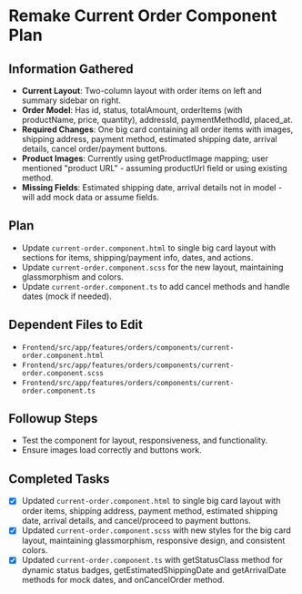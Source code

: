 # Remake Current Order Component Plan

## Information Gathered
- **Current Layout**: Two-column layout with order items on left and summary sidebar on right.
- **Order Model**: Has id, status, totalAmount, orderItems (with productName, price, quantity), addressId, paymentMethodId, placed_at.
- **Required Changes**: One big card containing all order items with images, shipping address, payment method, estimated shipping date, arrival details, cancel order/payment buttons.
- **Product Images**: Currently using getProductImage mapping; user mentioned "product URL" - assuming productUrl field or using existing method.
- **Missing Fields**: Estimated shipping date, arrival details not in model - will add mock data or assume fields.

## Plan
- Update `current-order.component.html` to single big card layout with sections for items, shipping/payment info, dates, and actions.
- Update `current-order.component.scss` for the new layout, maintaining glassmorphism and colors.
- Update `current-order.component.ts` to add cancel methods and handle dates (mock if needed).

## Dependent Files to Edit
- `Frontend/src/app/features/orders/components/current-order.component.html`
- `Frontend/src/app/features/orders/components/current-order.component.scss`
- `Frontend/src/app/features/orders/components/current-order.component.ts`

## Followup Steps
- Test the component for layout, responsiveness, and functionality.
- Ensure images load correctly and buttons work.

## Completed Tasks
- [x] Updated `current-order.component.html` to single big card layout with order items, shipping address, payment method, estimated shipping date, arrival details, and cancel/proceed to payment buttons.
- [x] Updated `current-order.component.scss` with new styles for the big card layout, maintaining glassmorphism, responsive design, and consistent colors.
- [x] Updated `current-order.component.ts` with getStatusClass method for dynamic status badges, getEstimatedShippingDate and getArrivalDate methods for mock dates, and onCancelOrder method.
